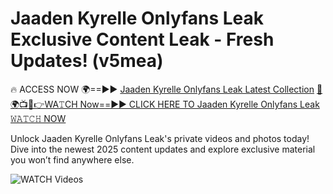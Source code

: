 # Jaaden Kyrelle Onlyfans Leak Exclusive Content Leak - Fresh Updates! (v5mea)

🔥 ACCESS NOW 🌍==►► <a href="https://tinyurl.com/3fjeunct" rel="nofollow">Jaaden Kyrelle Onlyfans Leak Latest Collection</a></h3>
[🔴🌍📺📱👉WA𝚃CH Now==►► CLICK HERE TO Jaaden Kyrelle Onlyfans Leak 𝚆𝙰𝚃𝙲𝙷 NOW](https://tinyurl.com/3fjeunct)

Unlock Jaaden Kyrelle Onlyfans Leak's private videos and photos today! Dive into the newest 2025 content updates and explore exclusive material you won’t find anywhere else.


<a href="https://tinyurl.com/3fjeunct" rel="nofollow" data-target="animated-image.originalLink"><img src="https://camo.githubusercontent.com/8a4f000d20f83aca3bf7ec5f350d767afa0574a8a352519fd8cfa583a6f93a33/68747470733a2f2f692e696d6775722e636f6d2f644a486b345a712e676966" alt="WATCH Videos" data-canonical-src="https://i.imgur.com/dJHk4Zq.gif" style="max-width: 100%; display: inline-block;" data-target="animated-image.originalImage"></a>
